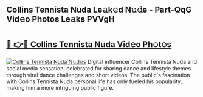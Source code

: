 ## Collins Tennista Nuda Le𝚊k𝚎d N𝚞𝚍e - Part-QqG Vid𝚎o Photos Le𝚊ks PVVgH

# <h2><a href="http://fbbzfmu.evod.top/?m=Collins+Tennista+Nuda">🔗 👉🔴 Collins Tennista Nuda Vid𝚎o Ph𝚘t𝚘s</a></h2>

[![Collins Tennista Nuda N𝚞d𝚎s](https://i.imgur.com/8V9OHl7.gif)](http://fbbzfmu.evod.top/?m=Collins+Tennista+Nuda)
Digital influencer Collins Tennista Nuda and social media sensation, celebrated for sharing dance and lifestyle themes through viral dance challenges and short videos. The public's fascination with Collins Tennista Nuda personal life has only fueled his popularity, making him a more intriguing public figure. 
